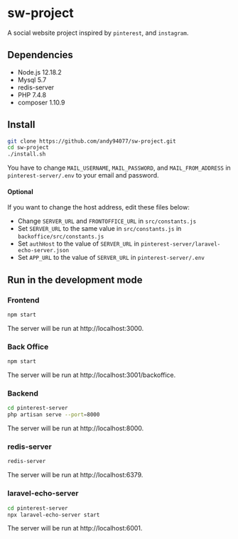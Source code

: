 # sw-project

A social website project inspired by `pinterest`, and `instagram`.

## Dependencies

* Node.js 12.18.2
* Mysql 5.7
* redis-server
* PHP 7.4.8 
* composer 1.10.9

## Install

```bash
git clone https://github.com/andy94077/sw-project.git
cd sw-project
./install.sh
```

You have to change `MAIL_USERNAME`, `MAIL_PASSWORD`, and `MAIL_FROM_ADDRESS` in `pinterest-server/.env` to your email and password.

#### Optional

If you want to change the host address, edit these files below:

* Change `SERVER_URL` and `FRONTOFFICE_URL` in `src/constants.js`
* Set `SERVER_URL` to the same value in `src/constants.js` in `backoffice/src/constants.js`
* Set `authHost` to the value of `SERVER_URL` in `pinterest-server/laravel-echo-server.json`
* Set `APP_URL` to the value of `SERVER_URL` in `pinterest-server/.env`

## Run in the development mode

### Frontend
```bash
npm start
```

The server will be run at http://localhost:3000.

### Back Office
```bash
npm start
```

The server will be run at http://localhost:3001/backoffice.

### Backend
```bash
cd pinterest-server
php artisan serve --port=8000
```
The server will be run at http://localhost:8000.

### redis-server
```bash
redis-server
```

The server will be run at http://localhost:6379.

### laravel-echo-server
```bash
cd pinterest-server
npx laravel-echo-server start
```

The server will be run at http://localhost:6001.
